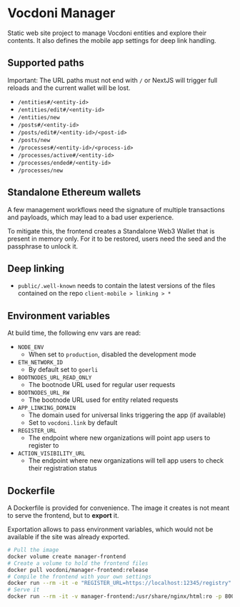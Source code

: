 # Vocdoni Manager

Static web site project to manage Vocdoni entities and explore their contents. It also defines the mobile app settings for deep link handling.

## Supported paths

Important: The URL paths must not end with `/` or NextJS will trigger full reloads and the current wallet will be lost.

- `/entities#/<entity-id>`
- `/entities/edit#/<entity-id>`
- `/entities/new`
- `/posts#/<entity-id>`
- `/posts/edit#/<entity-id>/<post-id>`
- `/posts/new`
- `/processes#/<entity-id>/<process-id>`
- `/processes/active#/<entity-id>`
- `/processes/ended#/<entity-id>`
- `/processes/new`

## Standalone Ethereum wallets

A few management workflows need the signature of multiple transactions and payloads, which may lead to a bad user experience.

To mitigate this, the frontend creates a Standalone Web3 Wallet that is present in memory only. For it to be restored, users need the seed and the passphrase to unlock it.

## Deep linking

- `public/.well-known` needs to contain the latest versions of the files contained on the repo `client-mobile > linking > *`

## Environment variables

At build time, the following env vars are read:

- `NODE_ENV`
    - When set to `production`, disabled the development mode
- `ETH_NETWORK_ID`
    - By default set to `goerli`
- `BOOTNODES_URL_READ_ONLY`
    - The bootnode URL used for regular user requests
- `BOOTNODES_URL_RW`
    - The bootnode URL used for entity related requests
- `APP_LINKING_DOMAIN`
    - The domain used for universal links triggering the app (if available)
    - Set to `vocdoni.link` by default
- `REGISTER_URL`
    - The endpoint where new organizations will point app users to register to
- `ACTION_VISIBILITY_URL`
    - The endpoint where new organizations will tell app users to check their registration status

## Dockerfile

A Dockerfile is provided for convenience. The image it creates is not meant to serve the frontend, but to **export** it.

Exportation allows to pass environment variables, which would not be available if the site was already exported.

```sh
# Pull the image
docker volume create manager-frontend
# Create a volume to hold the frontend files
docker pull vocdoni/manager-frontend:release
# Compile the frontend with your own settings
docker run --rm -it -e "REGISTER_URL=https://localhost:12345/registry" -v manager-frontend:/app/build vocdoni/manager-frontend:release
# Serve it
docker run --rm -it -v manager-frontend:/usr/share/nginx/html:ro -p 8000:80 nginx
```

